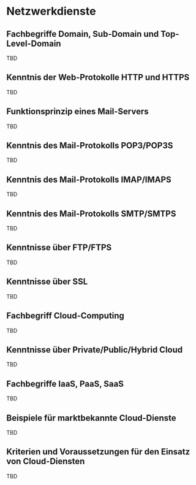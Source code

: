 # Netzwerkdienste

## Fachbegriffe Domain, Sub-Domain und Top-Level-Domain

TBD

## Kenntnis der Web-Protokolle HTTP und HTTPS

TBD

## Funktionsprinzip eines Mail-Servers

TBD

## Kenntnis des Mail-Protokolls POP3/POP3S

TBD

## Kenntnis des Mail-Protokolls IMAP/IMAPS

TBD

## Kenntnis des Mail-Protokolls SMTP/SMTPS

TBD

## Kenntnisse über FTP/FTPS

TBD

## Kenntnisse über SSL

TBD

## Fachbegriff Cloud-Computing

TBD

## Kenntnisse über Private/Public/Hybrid Cloud

TBD

## Fachbegriffe IaaS, PaaS, SaaS

TBD

## Beispiele für marktbekannte Cloud-Dienste

TBD

## Kriterien und Voraussetzungen für den Einsatz von Cloud-Diensten

TBD